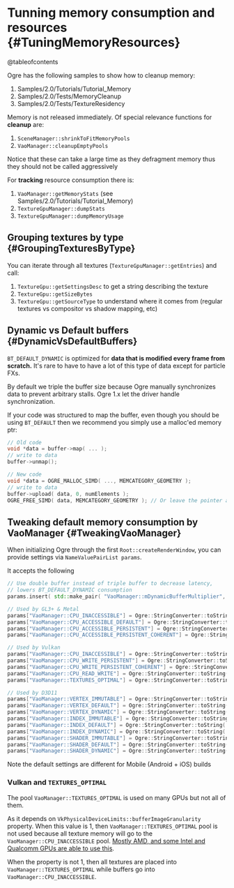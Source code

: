 Tunning memory consumption and resources {#TuningMemoryResources}
========================================

@tableofcontents

Ogre has the following samples to show how to cleanup memory:

1. Samples/2.0/Tutorials/Tutorial_Memory
2. Samples/2.0/Tests/MemoryCleanup
3. Samples/2.0/Tests/TextureResidency

Memory is not released immediately. Of special relevance functions for **cleanup** are:

 1. `SceneManager::shrinkToFitMemoryPools`
 2. `VaoManager::cleanupEmptyPools`

Notice that these can take a large time as they defragment memory thus they
should not be called aggressively

For **tracking** resource consumption there is:

 1. `VaoManager::getMemoryStats` (see Samples/2.0/Tutorials/Tutorial_Memory)
 2. `TextureGpuManager::dumpStats`
 3. `TextureGpuManager::dumpMemoryUsage`
 

## Grouping textures by type {#GroupingTexturesByType}

You can iterate through all textures (`TextureGpuManager::getEntries`) and call:

 1. `TextureGpu::getSettingsDesc` to get a string describing the texture
 2. `TextureGpu::getSizeBytes`
 3. `TextureGpu::getSourceType` to understand where it comes from (regular textures vs compositor vs shadow mapping, etc)

## Dynamic vs Default buffers {#DynamicVsDefaultBuffers}

`BT_DEFAULT_DYNAMIC` is optimized for **data that is modified every frame from scratch.** It's rare to have to have a lot of this type of data except for particle FXs.

By default we triple the buffer size because Ogre manually synchronizes data to prevent arbitrary stalls. Ogre 1.x let the driver handle synchronization.

If your code was structured to map the buffer, even though you should be using `BT_DEFAULT` then we recommend you simply use a malloc'ed memory ptr:

```cpp
// Old code
void *data = buffer->map( ... );
// write to data
buffer->unmap();

// New code
void *data = OGRE_MALLOC_SIMD( ..., MEMCATEGORY_GEOMETRY );
// write to data
buffer->upload( data, 0, numElements );
OGRE_FREE_SIMD( data, MEMCATEGORY_GEOMETRY ); // Or leave the pointer around for reuse later
```

## Tweaking default memory consumption by VaoManager {#TweakingVaoManager}

When initializing Ogre through the first `Root::createRenderWindow`, you can provide settings via `NameValuePairList params`.

It accepts the following

```cpp
// Use double buffer instead of triple buffer to decrease latency,
// lowers BT_DEFAULT_DYNAMIC consumption
params.insert( std::make_pair( "VaoManager::mDynamicBufferMultiplier", "2" ) );

// Used by GL3+ & Metal
params["VaoManager::CPU_INACCESSIBLE"] = Ogre::StringConverter::toString( 8u * 1024u * 1024u );
params["VaoManager::CPU_ACCESSIBLE_DEFAULT"] = Ogre::StringConverter::toString( 4u * 1024u * 1024u );
params["VaoManager::CPU_ACCESSIBLE_PERSISTENT"] = Ogre::StringConverter::toString( 8u * 1024u * 1024u ;
params["VaoManager::CPU_ACCESSIBLE_PERSISTENT_COHERENT"] = Ogre::StringConverter::toString( 4u * 1024u * 1024u );

// Used by Vulkan
params["VaoManager::CPU_INACCESSIBLE"] = Ogre::StringConverter::toString( 64u * 1024u * 1024u );
params["VaoManager::CPU_WRITE_PERSISTENT"] = Ogre::StringConverter::toString( 16u * 1024u * 1024u );
params["VaoManager::CPU_WRITE_PERSISTENT_COHERENT"] = Ogre::StringConverter::toString( 16u * 1024u * 1024u ;
params["VaoManager::CPU_READ_WRITE"] = Ogre::StringConverter::toString( 4u * 1024u * 1024u );
params["VaoManager::TEXTURES_OPTIMAL"] = Ogre::StringConverter::toString( 64u * 1024u * 1024u );

// Used by D3D11
params["VaoManager::VERTEX_IMMUTABLE"] = Ogre::StringConverter::toString( 4u * 1024u * 1024u );
params["VaoManager::VERTEX_DEFAULT"] = Ogre::StringConverter::toString( 8u * 1024u * 1024u );
params["VaoManager::VERTEX_DYNAMIC"] = Ogre::StringConverter::toString( 4u * 1024u * 1024u );
params["VaoManager::INDEX_IMMUTABLE"] = Ogre::StringConverter::toString( 4u * 1024u * 1024u );
params["VaoManager::INDEX_DEFAULT"] = Ogre::StringConverter::toString( 4u * 1024u * 1024u );
params["VaoManager::INDEX_DYNAMIC"] = Ogre::StringConverter::toString( 4u * 1024u * 1024u );
params["VaoManager::SHADER_IMMUTABLE"] = Ogre::StringConverter::toString( 4u * 1024u * 1024u );
params["VaoManager::SHADER_DEFAULT"] = Ogre::StringConverter::toString( 4u * 1024u * 1024u );
params["VaoManager::SHADER_DYNAMIC"] = Ogre::StringConverter::toString( 4u * 1024u * 1024u );
```

Note the default settings are different for Mobile (Android + iOS) builds

### Vulkan and `TEXTURES_OPTIMAL`

The pool `VaoManager::TEXTURES_OPTIMAL` is used on many GPUs but not all of them.

As it depends on `VkPhysicalDeviceLimits::bufferImageGranularity` property. When this value is 1, then `VaoManager::TEXTURES_OPTIMAL` pool is not used because all texture memory will go to the `VaoManager::CPU_INACCESSIBLE` pool. [Mostly AMD, and some Intel and Qualcomm GPUs are able to use this](http://vulkan.gpuinfo.org/displaydevicelimit.php?name=bufferImageGranularity&platform=all).

When the property is not 1, then all textures are placed into `VaoManager::TEXTURES_OPTIMAL` while buffers go into `VaoManager::CPU_INACCESSIBLE`.